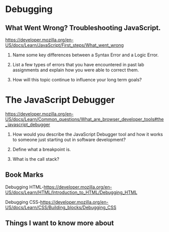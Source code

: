 # Debugging

## What Went Wrong? Troubleshooting JavaScript.
https://developer.mozilla.org/en-US/docs/Learn/JavaScript/First_steps/What_went_wrong

1. Name some key differences between a Syntax Error and a Logic Error.


2. List a few types of errors that you have encountered in past lab assignments and explain how you were able to correct them.



3. How will this topic continue to influence your long term goals?


# The JavaScript Debugger
https://developer.mozilla.org/en-US/docs/Learn/Common_questions/What_are_browser_developer_tools#the_javascript_debugger

1. How would you describe the JavaScript Debugger tool and how it works to someone just starting out in software development?


2. Define what a breakpoint is.


3. What is the call stack?



## Book Marks

Debugging HTML-https://developer.mozilla.org/en-US/docs/Learn/HTML/Introduction_to_HTML/Debugging_HTML

Debugging CSS-https://developer.mozilla.org/en-US/docs/Learn/CSS/Building_blocks/Debugging_CSS


## Things I want to know more about

